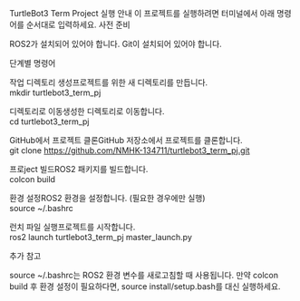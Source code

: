 TurtleBot3 Term Project
실행 안내
이 프로젝트를 실행하려면 터미널에서 아래 명령어를 순서대로 입력하세요.
사전 준비

ROS2가 설치되어 있어야 합니다.
Git이 설치되어 있어야 합니다.

단계별 명령어

작업 디렉토리 생성프로젝트를 위한 새 디렉토리를 만듭니다.  
mkdir turtlebot3_term_pj


디렉토리로 이동생성한 디렉토리로 이동합니다.  
cd turtlebot3_term_pj


GitHub에서 프로젝트 클론GitHub 저장소에서 프로젝트를 클론합니다.  
git clone https://github.com/NMHK-134711/turtlebot3_term_pj.git


프로ject 빌드ROS2 패키지를 빌드합니다.  
colcon build


환경 설정ROS2 환경을 설정합니다. (필요한 경우에만 실행)  
source ~/.bashrc


런치 파일 실행프로젝트를 시작합니다.  
ros2 launch turtlebot3_term_pj master_launch.py



추가 참고

source ~/.bashrc는 ROS2 환경 변수를 새로고침할 때 사용됩니다. 만약 colcon build 후 환경 설정이 필요하다면, source install/setup.bash를 대신 실행하세요.

